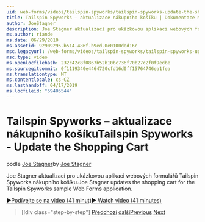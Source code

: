 ```yaml
---
uid: web-forms/videos/tailspin-spyworks/tailspin-spyworks-update-the-shopping-cart
title: Tailspin Spyworks – aktualizace nákupního košíku | Dokumentace Microsoftu
author: JoeStagner
description: Joe Stagner aktualizací pro ukázkovou aplikaci webových formulářů Tailspin Spyworks nákupního košíku.
ms.author: riande
ms.date: 06/29/2010
ms.assetid: 92909295-b514-486f-b9ed-0e0100ded16c
msc.legacyurl: /web-forms/videos/tailspin-spyworks/tailspin-spyworks-update-the-shopping-cart
msc.type: video
ms.openlocfilehash: 232c42c8f0867b52b10bc736f70b27c2f0f9edbe
ms.sourcegitcommit: 0f1119340e4464720cfd16d0ff15764746ea1fea
ms.translationtype: MT
ms.contentlocale: cs-CZ
ms.lasthandoff: 04/17/2019
ms.locfileid: "59405544"
---
```

# <a name="tailspin-spyworks---update-the-shopping-cart"></a><span data-ttu-id="37d07-103">Tailspin Spyworks – aktualizace nákupního košíku</span><span class="sxs-lookup"><span data-stu-id="37d07-103">Tailspin Spyworks - Update the Shopping Cart</span></span>

<span data-ttu-id="37d07-104">podle [Joe Stagner](https://github.com/JoeStagner)</span><span class="sxs-lookup"><span data-stu-id="37d07-104">by [Joe Stagner](https://github.com/JoeStagner)</span></span>

<span data-ttu-id="37d07-105">Joe Stagner aktualizací pro ukázkovou aplikaci webových formulářů Tailspin Spyworks nákupního košíku.</span><span class="sxs-lookup"><span data-stu-id="37d07-105">Joe Stagner updates the shopping cart for the Tailspin Spyworks sample Web Forms application.</span></span>

[<span data-ttu-id="37d07-106">&#9654;Podívejte se na video (41 minut)</span><span class="sxs-lookup"><span data-stu-id="37d07-106">&#9654; Watch video (41 minutes)</span></span>](https://channel9.msdn.com/Blogs/ASP-NET-Site-Videos/tailspin-spyworks-update-the-shopping-cart)

> [!div class="step-by-step"]
> <span data-ttu-id="37d07-107">[Předchozí](tailspin-spyworks-display-shopping-cart.md)
> [další](tailspin-spyworks-migrate-the-shopping-cart.md)</span><span class="sxs-lookup"><span data-stu-id="37d07-107">[Previous](tailspin-spyworks-display-shopping-cart.md)
[Next](tailspin-spyworks-migrate-the-shopping-cart.md)</span></span>
